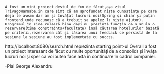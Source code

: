 	A fost un mini proiect destul de fun de făcut,așa zisul TrivagoWannabe,în care simt că am aprofundat niște cunoștințe pe care deja le aveam dar am și învățat lucruri noi(Spring și chiar și puțin frontend unde recunosc că a trebuit sa apelez la niște ajutor).
	Programul în sine rulează bine deși nu prezintă funcția de a anula o rezervare(time constraints+facultate) însă căutarea hotelurilor bazată pe criterii,rezervarea cât și lăsarea unui feedback ce persistă de la sesiune la sesiune au fost implementate cu succes.
http://localhost:8080/search.html reprezinta starting point-ul
	Overall a fost un proiect interesant de făcut cu multe oportunități de a consolida și învăța lucruri noi și sper ca voi putea face asta în continuare în cadrul companiei.

-Plai George Alexandru
